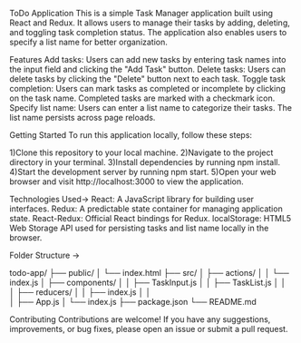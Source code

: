 ToDo Application
This is a simple Task Manager application built using React and Redux. It allows users to manage their tasks by adding, deleting, and toggling task completion status. The application also enables users to specify a list name for better organization.

Features
Add tasks: Users can add new tasks by entering task names into the input field and clicking the "Add Task" button.
Delete tasks: Users can delete tasks by clicking the "Delete" button next to each task.
Toggle task completion: Users can mark tasks as completed or incomplete by clicking on the task name. Completed tasks are marked with a checkmark icon.
Specify list name: Users can enter a list name to categorize their tasks. The list name persists across page reloads.

Getting Started
To run this application locally, follow these steps:

1)Clone this repository to your local machine.
2)Navigate to the project directory in your terminal.
3)Install dependencies by running npm install.
4)Start the development server by running npm start.
5)Open your web browser and visit http://localhost:3000 to view the application.

Technologies Used->
React: A JavaScript library for building user interfaces.
Redux: A predictable state container for managing application state.
React-Redux: Official React bindings for Redux.
localStorage: HTML5 Web Storage API used for persisting tasks and list name locally in the browser.

Folder Structure ->

todo-app/
  ├── public/
  │   └── index.html
  ├── src/
  │   ├── actions/
  │   │   └── index.js
  │   ├── components/
  │   │   ├── TaskInput.js
  │   │   ├── TaskList.js
  │   │   
  │   ├── reducers/
  │   │   ├── index.js
  │   │   
  │   ├── App.js
  │   └── index.js
  ├── package.json
  └── README.md
  
Contributing
Contributions are welcome! If you have any suggestions, improvements, or bug fixes, please open an issue or submit a pull request.